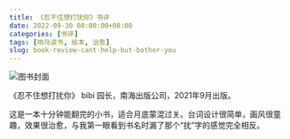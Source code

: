 ```yaml
---
title: 《忍不住想打扰你》书评
date: 2022-09-30 08:00:00+08:00
categories: [书评]
tags: [响马读书, 绘本, 治愈]
slug: book-review-cant-help-but-bother-you
---
```


<div class="p-3 text-center">
  <img class="img-fluid" src="/uploads/2022/0930/book-cover.png" alt="图书封面" style="max-width:400px; max-height:400px;">
</div>

《忍不住想打扰你》 bibi 园长，南海出版公司，2021年9月出版。

这是一本十分钟能翻完的小书，适合月底蒙混过关。台词设计很简单，画风很童趣，效果很治愈，与我第一眼看到书名时漏了那个“扰”字的感觉完全相反。

